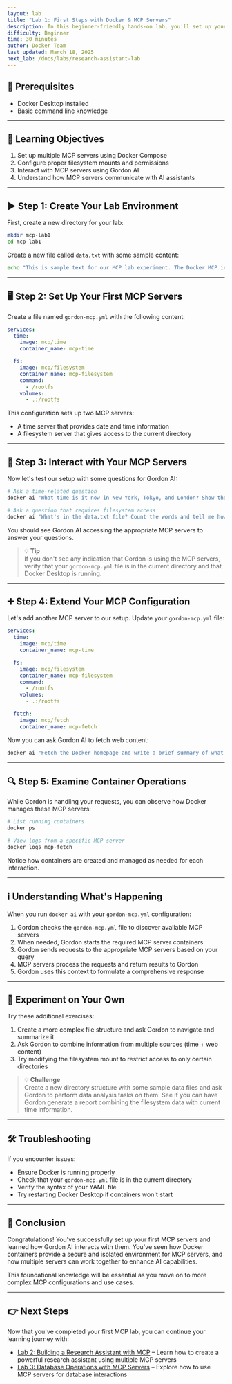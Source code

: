 ```yaml
---
layout: lab
title: "Lab 1: First Steps with Docker & MCP Servers"
description: In this beginner-friendly hands-on lab, you'll set up your first MCP servers with Docker and learn to interact with them using Gordon AI.
difficulty: Beginner
time: 30 minutes
author: Docker Team
last_updated: March 18, 2025
next_lab: /docs/labs/research-assistant-lab
---
```


## 🧾 Prerequisites

- Docker Desktop installed  
- Basic command line knowledge  

---

## 🎯 Learning Objectives

1. Set up multiple MCP servers using Docker Compose  
2. Configure proper filesystem mounts and permissions  
3. Interact with MCP servers using Gordon AI  
4. Understand how MCP servers communicate with AI assistants  

---

## ▶️ Step 1: Create Your Lab Environment

First, create a new directory for your lab:

```bash
mkdir mcp-lab1
cd mcp-lab1
```

Create a new file called `data.txt` with some sample content:

```bash
echo "This is sample text for our MCP lab experiment. The Docker MCP integration is awesome!" > data.txt
```

---

## 🖥️ Step 2: Set Up Your First MCP Servers

Create a file named `gordon-mcp.yml` with the following content:

```yaml
services:
  time:
    image: mcp/time
    container_name: mcp-time

  fs:
    image: mcp/filesystem
    container_name: mcp-filesystem
    command:
      - /rootfs
    volumes:
      - .:/rootfs
```

This configuration sets up two MCP servers:

- A time server that provides date and time information  
- A filesystem server that gives access to the current directory  

---

## 🤖 Step 3: Interact with Your MCP Servers

Now let's test our setup with some questions for Gordon AI:

```bash
# Ask a time-related question
docker ai "What time is it now in New York, Tokyo, and London? Show the date too."

# Ask a question that requires filesystem access
docker ai "What's in the data.txt file? Count the words and tell me how many there are."
```

You should see Gordon AI accessing the appropriate MCP servers to answer your questions.

> 💡 **Tip**  
> If you don't see any indication that Gordon is using the MCP servers, verify that your `gordon-mcp.yml` file is in the current directory and that Docker Desktop is running.

---

## ➕ Step 4: Extend Your MCP Configuration

Let's add another MCP server to our setup. Update your `gordon-mcp.yml` file:

```yaml
services:
  time:
    image: mcp/time
    container_name: mcp-time

  fs:
    image: mcp/filesystem
    container_name: mcp-filesystem
    command:
      - /rootfs
    volumes:
      - .:/rootfs

  fetch:
    image: mcp/fetch
    container_name: mcp-fetch
```

Now you can ask Gordon AI to fetch web content:

```bash
docker ai "Fetch the Docker homepage and write a brief summary of what Docker is to a file called docker-summary.txt"
```

---

## 🔍 Step 5: Examine Container Operations

While Gordon is handling your requests, you can observe how Docker manages these MCP servers:

```bash
# List running containers
docker ps

# View logs from a specific MCP server
docker logs mcp-fetch
```

Notice how containers are created and managed as needed for each interaction.

---

## ℹ️ Understanding What's Happening

When you run `docker ai` with your `gordon-mcp.yml` configuration:

1. Gordon checks the `gordon-mcp.yml` file to discover available MCP servers  
2. When needed, Gordon starts the required MCP server containers  
3. Gordon sends requests to the appropriate MCP servers based on your query  
4. MCP servers process the requests and return results to Gordon  
5. Gordon uses this context to formulate a comprehensive response  

---

## 🧪 Experiment on Your Own

Try these additional exercises:

1. Create a more complex file structure and ask Gordon to navigate and summarize it  
2. Ask Gordon to combine information from multiple sources (time + web content)  
3. Try modifying the filesystem mount to restrict access to only certain directories  

> 💡 **Challenge**  
> Create a new directory structure with some sample data files and ask Gordon to perform data analysis tasks on them. See if you can have Gordon generate a report combining the filesystem data with current time information.

---

## 🛠️ Troubleshooting

If you encounter issues:

- Ensure Docker is running properly  
- Check that your `gordon-mcp.yml` file is in the current directory  
- Verify the syntax of your YAML file  
- Try restarting Docker Desktop if containers won't start  

---

## 🏁 Conclusion

Congratulations! You've successfully set up your first MCP servers and learned how Gordon AI interacts with them. You've seen how Docker containers provide a secure and isolated environment for MCP servers, and how multiple servers can work together to enhance AI capabilities.

This foundational knowledge will be essential as you move on to more complex MCP configurations and use cases.

---

## 👉 Next Steps

Now that you've completed your first MCP lab, you can continue your learning journey with:

- [Lab 2: Building a Research Assistant with MCP](/docs/labs/research-assistant-lab) – Learn how to create a powerful research assistant using multiple MCP servers  
- [Lab 3: Database Operations with MCP Servers](/docs/labs/database-operations-lab) – Explore how to use MCP servers for database interactions  
```
